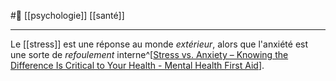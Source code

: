 #🌱 [[psychologie]] [[santé]] 

---
Le [[stress]] est une réponse au monde *extérieur*, alors que l'anxiété est une sorte de *refoulement* interne^[[Stress vs. Anxiety – Knowing the Difference Is Critical to Your Health - Mental Health First Aid](https://www.mentalhealthfirstaid.org/external/2018/06/stress-vs-anxiety/#:~:text=Stress%20is%20a%20common%20trigger,symptom%20of%20anxiety%2C%20not%20stress.)]. 